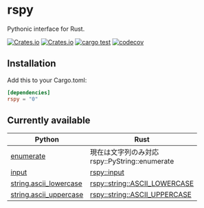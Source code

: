 # rspy

Pythonic interface for Rust.

[![Crates.io](https://img.shields.io/crates/v/rspy)](https://crates.io/crates/rspy)
[![Crates.io](https://img.shields.io/crates/d/rspy)](https://crates.io/crates/rspy)
[![cargo test](https://github.com/seijinrosen/rspy/actions/workflows/cargo_test.yml/badge.svg)](https://github.com/seijinrosen/rspy/actions/workflows/cargo_test.yml)
[![codecov](https://codecov.io/gh/seijinrosen/rspy/branch/main/graph/badge.svg)](https://codecov.io/gh/seijinrosen/rspy)

## Installation

Add this to your Cargo.toml:

```toml
[dependencies]
rspy = "0"
```

## Currently available

| Python                                                                                            | Rust                                                                                                   |
| ------------------------------------------------------------------------------------------------- | ------------------------------------------------------------------------------------------------------ |
| [enumerate](https://docs.python.org/ja/3/library/functions.html#enumerate)                        | 現在は文字列のみ対応 <br> rspy::PyString::enumerate                                                    |
| [input](https://docs.python.org/ja/3/library/functions.html#input)                                | [rspy::input](https://docs.rs/rspy/latest/rspy/fn.input.html)                                          |
| [string.ascii_lowercase](https://docs.python.org/ja/3/library/string.html#string.ascii_lowercase) | [rspy::string::ASCII_LOWERCASE](https://docs.rs/rspy/latest/rspy/string/constant.ASCII_LOWERCASE.html) |
| [string.ascii_uppercase](https://docs.python.org/ja/3/library/string.html#string.ascii_uppercase) | [rspy::string::ASCII_UPPERCASE](https://docs.rs/rspy/latest/rspy/string/constant.ASCII_UPPERCASE.html) |
